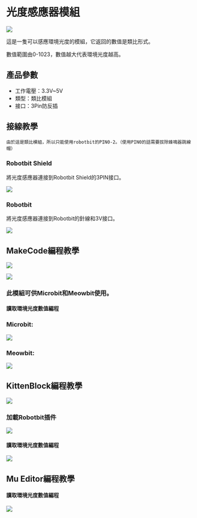 # 光度感應器模組

![](./images/light2.png)

這是一隻可以感應環境光度的模組，它返回的數值是類比形式。

數值範圍由0-1023，數值越大代表環境光度越高。

## 產品參數

- 工作電壓：3.3V~5V
- 類型：類比模組
- 接口：3Pin防反插

## 接線教學

    由於這是類比模組，所以只能使用robotbit的PIN0-2。（使用PIN0的話需要拔除蜂鳴器跳線帽）

### Robotbit Shield

將光度感應器連接到Robotbit Shield的3PIN接口。

![](./images/light_wire2.png)

### Robotbit

將光度感應器連接到Robotbit的針線和3V接口。

![](./images/light_wire1.png)

## MakeCode編程教學

![](./PWmodules/images/mcbanner.png)

![](../meowbit/images/acbanner.png)

### 此模組可供Microbit和Meowbit使用。

#### 讀取環境光度數值編程

### Microbit:

![](./images/poten_code.png)

### Meowbit:

![](./images/poten_codeMeow.png)

## KittenBlock編程教學

![](./PWmodules/images/kbbanner.png)

### 加載Robotbit插件

![](./images/addRB.png)

#### 讀取環境光度數值編程

![](./images/poten_codekb.png)

## Mu Editor編程教學

#### 讀取環境光度數值編程

![](./images/poten_codemu.png)
